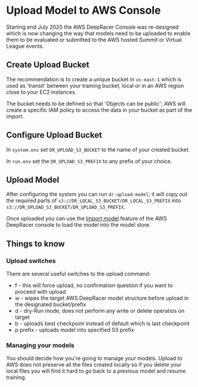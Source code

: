 # Upload Model to AWS Console

Starting end July 2020 the AWS DeepRacer Console was re-designed which is now changing the way
that models need to be uploaded to enable them to be evaluated or submitted to the AWS hosted Summit or Virtual League events.

## Create Upload Bucket

The recommendation is to create a unique bucket in `us-east-1` which is used as 'transit' between your training bucket, local or in an AWS region close to your EC2 instances.

The bucket needs to be defined so that 'Objects can be public'; AWS will create a specific IAM policy to access the data in your bucket as part of the import.

## Configure Upload Bucket

In `system.env` set `DR_UPLOAD_S3_BUCKET` to the name of your created bucket.

In `run.env` set the `DR_UPLOAD_S3_PREFIX` to any prefix of your choice.

## Upload Model

After configuring the system you can run `dr-upload-model`; it will copy out the required parts of `s3://DR_LOCAL_S3_BUCKET/DR_LOCAL_S3_PREFIX` into `s3://DR_UPLOAD_S3_BUCKET/DR_UPLOAD_S3_PREFIX`.

Once uploaded you can use the [Import model](https://console.aws.amazon.com/deepracer/home?region=us-east-1#models/importModel) feature of the AWS DeepRacer console to load the model into the model store.

## Things to know

### Upload switches
There are several useful switches to the upload command:
  * f - this will force upload, no confirmation question if you want to proceed with upload
  * w - wipes the target AWS DeepRacer model structure before upload in the designated bucket/prefix
  * d - dry-Run mode, does not perform any write or delete operatios on target
  * b - uploads best checkpoint instead of default which is last checkpoint
  * p prefix - uploads model into specified S3 prefix

### Managing your models
You should decide how you're going to manage your models. Upload to AWS does not preserve all the files created locally so if you delete your local files you will find it hard to go back to a previous model and resume training.
